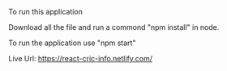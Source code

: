 To run this application

Download all the file and run a commond "npm install" in node.

To run the application use "npm start"

Live Url: https://react-cric-info.netlify.com/
